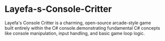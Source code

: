 # Layefa-s-Console-Critter
Layefa's Console Critter is a charming, open-source arcade-style game built entirely within the C# console.demonstrating fundamental C# concepts like console manipulation, input handling, and basic game loop logic.

